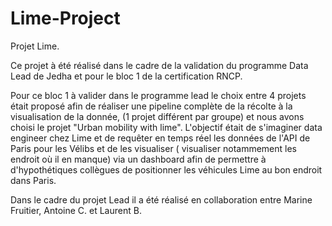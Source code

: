 # Lime-Project

Projet Lime.

Ce projet  à été réalisé dans le cadre de la validation du programme Data Lead de Jedha et pour le bloc 1 de la certification RNCP.

Pour ce bloc 1 à valider dans le programme lead le choix entre 4 projets était proposé afin de réaliser une pipeline complète de la récolte à la visualisation de la donnée, (1 projet différent par groupe) et nous avons choisi le projet "Urban mobility with lime". L'objectif était de s'imaginer data engineer chez Lime et de requêter en temps réel les données de l'API de Paris pour les Vélibs et de les visualiser ( visualiser notammement les endroit où il en manque) via un dashboard afin de permettre à d'hypothétiques collègues de positionner les véhicules Lime au bon endroit dans Paris.

Dans le cadre du projet Lead il a été réalisé en collaboration entre Marine Fruitier, Antoine C. et Laurent B.  

